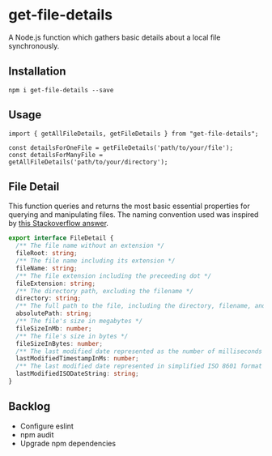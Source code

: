 # get-file-details

A Node.js function which gathers basic details about a local file synchronously.

## Installation

```
npm i get-file-details --save
```

## Usage

```
import { getAllFileDetails, getFileDetails } from "get-file-details";

const detailsForOneFile = getFileDetails('path/to/your/file');
const detailsForManyFile = getAllFileDetails('path/to/your/directory');
```

## File Detail

This function queries and returns the most basic essential properties for querying and manipulating files. The naming convention used was inspired by [this Stackoverflow answer](https://stackoverflow.com/a/2235762).

```ts
export interface FileDetail {
  /** The file name without an extension */
  fileRoot: string;
  /** The file name including its extension */
  fileName: string;
  /** The file extension including the preceeding dot */
  fileExtension: string;
  /** The directory path, excluding the filename */
  directory: string;
  /** The full path to the file, including the directory, filename, and extension */
  absolutePath: string;
  /** The file's size in megabytes */
  fileSizeInMb: number;
  /** The file's size in bytes */
  fileSizeInBytes: number;
  /** The last modified date represented as the number of milliseconds since the Unix Epoch */
  lastModifiedTimestampInMs: number;
  /** The last modified date represented in simplified ISO 8601 format */
  lastModifiedISODateString: string;
}
```

## Backlog

- Configure eslint
- npm audit
- Upgrade npm dependencies
